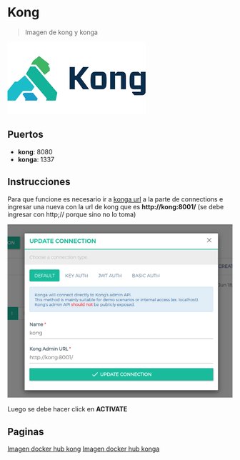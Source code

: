 # Kong

> Imagen de kong y konga

![alt text](img/kong.png)

## Puertos

* **kong**: 8080
* **konga**: 1337

## Instrucciones

Para que funcione es necesario ir a [konga url](https://localhost:1337) a la parte de connections e ingresar una nueva con la url de kong que es **http://kong:8001/**  (se debe ingresar con http;// porque sino no lo toma)

![alt](img/Screenshot_20230618_144637.png)

Luego se debe hacer click en **ACTIVATE**
## Paginas

[Imagen docker hub kong](https://hub.docker.com/_/kong/)
[Imagen docker hub konga](https://hub.docker.com/r/pantsel/konga/)
